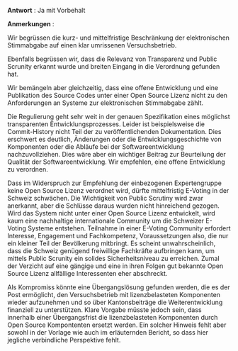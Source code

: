 **Antwort** : Ja mit Vorbehalt

**Anmerkungen** :

Wir begrüssen die kurz- und mittelfristige Beschränkung der elektronischen Stimmabgabe auf einen klar umrissenen Versuchsbetrieb.

Ebenfalls begrüssen wir, dass die Relevanz von Transparenz und Public Scrunity erkannt wurde und breiten Eingang in die Verordnung gefunden hat.

Wir bemängeln aber gleichzeitig, dass eine offene Entwicklung und eine Publikation des Source Codes unter einer Open Source Lizenz nicht zu den Anforderungen an Systeme zur elektronischen Stimmabgabe zählt.

Die Regulierung geht sehr weit in der genauen Spezifikation eines möglichst transparenten Entwicklungsprozesses. Leider ist beispielsweise die Commit-History nicht Teil der zu veröffentlichenden Dokumentation. Dies erschwert es deutlich, Änderungen oder die Entwicklungsgeschichte von Komponenten oder die Abläufe bei der Softwareentwicklung nachzuvollziehen. Dies wäre aber ein wichtiger Beitrag zur Beurteilung der Qualität der Softwareentwicklung. Wir empfehlen, eine offene Entwicklung zu verordnen.

Dass im Widerspruch zur Empfehlung der einbezogenen Expertengruppe keine Open Source Lizenz verordnet wird, dürfte mittelfristig E-Voting in der Schweiz schwächen. Die Wichtigkeit von Public Scrutiny wird zwar anerkannt, aber die Schlüsse daraus wurden nicht hinreichend gezogen. Wird das System nicht unter einer Open Source Lizenz entwickelt, wird kaum eine nachhaltige internationale Community um die Schweizer E-Voting Systeme entstehen. Teilnahme in einer E-Voting Community erfordert Interesse, Engagement und Fachkompetenz, Voraussetzungen also, die nur ein kleiner Teil der Bevölkerung mitbringt. Es scheint unwahrscheinlich, dass die Schweiz genügend freiwillige Fachkräfte aufbringen kann, um mittels Public Scrunity ein solides Sicherheitsniveau zu erreichen. Zumal der Verzicht auf eine gängige und eine in ihren Folgen gut bekannte Open Source Lizenz allfällige Interessenten eher abschreckt.

Als Kompromiss könnte eine Übergangslösung gefunden werden, die es der Post ermöglicht, den Versuchsbetrieb mit lizenzbelasteten Komponenten wieder aufzunehmen und so über Kantonsbeiträge die Weiterentwicklung finanziell zu unterstützen. Klare Vorgabe müsste jedoch sein, dass innerhalb einer Übergangsfrist die lizenzbelasteten Komponenten durch Open Source Kompontenten ersetzt werden. Ein solcher Hinweis fehlt aber sowohl in der Vorlage wie auch im erläuternden Bericht, so dass hier jegliche verbindliche Perspektive fehlt.
